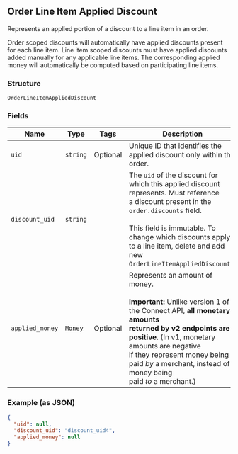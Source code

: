 ## Order Line Item Applied Discount

Represents an applied portion of a discount to a line item in an order.

Order scoped discounts will automatically have applied discounts present for each line item.
Line item scoped discounts must have applied discounts added manually for any applicable line
items. The corresponding applied money will automatically be computed based on participating
line items.

### Structure

`OrderLineItemAppliedDiscount`

### Fields

| Name | Type | Tags | Description |
|  --- | --- | --- | --- |
| `uid` | `string` | Optional | Unique ID that identifies the applied discount only within this order. |
| `discount_uid` | `string` |  | The `uid` of the discount for which this applied discount represents.  Must reference<br>a discount present in the `order.discounts` field.<br><br>This field is immutable. To change which discounts apply to a line item, delete and add new<br>`OrderLineItemAppliedDiscount`s. |
| `applied_money` | [`Money`](/doc/models/money.md) | Optional | Represents an amount of money.<br><br>__Important:__ Unlike version 1 of the Connect API, __all monetary amounts<br>returned by v2 endpoints are positive.__ (In v1, monetary amounts are negative<br>if they represent money being paid _by_ a merchant, instead of money being<br>paid _to_ a merchant.) |

### Example (as JSON)

```json
{
  "uid": null,
  "discount_uid": "discount_uid4",
  "applied_money": null
}
```

